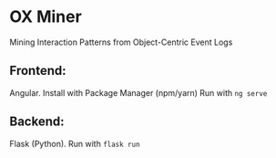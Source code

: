 # OX Miner
Mining Interaction Patterns from Object-Centric Event Logs
## Frontend: 
Angular. Install with Package Manager (npm/yarn) Run with ``ng serve``
## Backend:
Flask (Python). Run with ``flask run``
